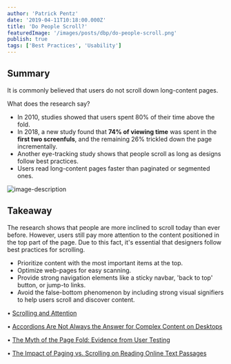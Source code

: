 ```yaml
---
author: 'Patrick Pentz'
date: '2019-04-11T10:18:00.000Z'
title: 'Do People Scroll?'
featuredImage: '/images/posts/dbp/do-people-scroll.png'
publish: true
tags: ['Best Practices', 'Usability']
---
```


## Summary

It is commonly believed that users do not scroll down long-content pages.

What does the research say?

-   In 2010, studies showed that users spent 80% of their time above the fold.
-   In 2018, a new study found that **74% of viewing time** was spent in the **first two screenfuls**, and the remaining 26% trickled down the page incrementally.
-   Another eye-tracking study shows that people scroll as long as designs follow best practices.
-   Users read long-content pages faster than paginated or segmented ones.

![image-description](/images/posts/dbp/1555003083274webupload_00859290.png)

## Takeaway

The research shows that people are more inclined to scroll today than ever before. However, users still pay more attention to the content positioned in the top part of the page. Due to this fact, it's essential that designers follow best practices for scrolling.

-   Prioritize content with the most important items at the top.
-   Optimize web-pages for easy scanning.
-   Provide strong navigation elements like a sticky navbar, 'back to top' button, or jump-to links.
-   Avoid the false-bottom phenomenon by including strong visual signifiers to help users scroll and discover content.

• [Scrolling and Attention](https://www.nngroup.com/articles/accordions-complex-content/)

• [Accordions Are Not Always the Answer for Complex Content on Desktops](https://www.nngroup.com/articles/accordions-complex-content/)

• [The Myth of the Page Fold: Evidence from User Testing](https://www.cxpartners.co.uk/our-thinking/the_myth_of_the_page_fold_evidence_from_user_testing/)

• [The Impact of Paging vs. Scrolling on Reading Online Text Passages](http://www.usabilitynews.org/misc/the-impact-of-paging-vs-scrolling-on-reading-online-text-passages/)
